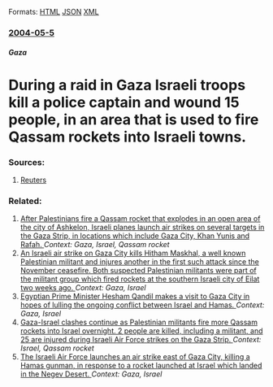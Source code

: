 
Formats: [HTML](/news/2004/05/5/during-a-raid-in-gaza-israeli-troops-kill-a-police-captain-and-wound-15-people-in-an-area-that-is-used-to-fire-qassam-rockets-into-israeli.html)  [JSON](/news/2004/05/5/during-a-raid-in-gaza-israeli-troops-kill-a-police-captain-and-wound-15-people-in-an-area-that-is-used-to-fire-qassam-rockets-into-israeli.json)  [XML](/news/2004/05/5/during-a-raid-in-gaza-israeli-troops-kill-a-police-captain-and-wound-15-people-in-an-area-that-is-used-to-fire-qassam-rockets-into-israeli.xml)  

### [2004-05-5](/news/2004/05/5/index.md)

##### Gaza
#  During a raid in Gaza Israeli troops kill a police captain and wound 15 people, in an area that is used to fire Qassam rockets into Israeli towns. 




### Sources:

1. [Reuters](https://www.reuters.com/newsArticle.jhtml?type=worldNews&storyID=5043281&section=news)

### Related:

1. [ After Palestinians fire a Qassam rocket that explodes in an open area of the city of Ashkelon, Israeli planes launch air strikes on several targets in the Gaza Strip, in locations which include Gaza City, Khan Yunis and Rafah. ](/news/2010/04/1/after-palestinians-fire-a-qassam-rocket-that-explodes-in-an-open-area-of-the-city-of-ashkelon-israeli-planes-launch-air-strikes-on-several.md) _Context: Gaza, Israel, Qassam rocket_
2. [An Israeli air strike on Gaza City kills Hitham Maskhal, a well known Palestinian militant and injures another in the first such attack since the November ceasefire. Both suspected Palestinian militants were part of the militant group which fired rockets at the southern Israeli city of Eilat two weeks ago. ](/news/2013/04/30/an-israeli-air-strike-on-gaza-city-kills-hitham-maskhal-a-well-known-palestinian-militant-and-injures-another-in-the-first-such-attack-sinc.md) _Context: Gaza, Israel_
3. [Egyptian Prime Minister Hesham Qandil makes a visit to Gaza City in hopes of lulling the ongoing conflict between Israel and Hamas. ](/news/2012/11/16/egyptian-prime-minister-hesham-qandil-makes-a-visit-to-gaza-city-in-hopes-of-lulling-the-ongoing-conflict-between-israel-and-hamas.md) _Context: Gaza, Israel_
4. [Gaza-Israel clashes continue as Palestinian militants fire more Qassam rockets into Israel overnight. 2 people are killed, including a militant, and 25 are injured during Israeli Air Force strikes on the Gaza Strip. ](/news/2012/03/12/gaza-israel-clashes-continue-as-palestinian-militants-fire-more-qassam-rockets-into-israel-overnight-2-people-are-killed-including-a-milit.md) _Context: Israel, Qassam rocket_
5. [The Israeli Air Force launches an air strike east of Gaza City, killing a Hamas gunman, in response to a rocket launched at Israel which landed in the Negev Desert. ](/news/2011/08/16/the-israeli-air-force-launches-an-air-strike-east-of-gaza-city-killing-a-hamas-gunman-in-response-to-a-rocket-launched-at-israel-which-lan.md) _Context: Gaza, Israel_
